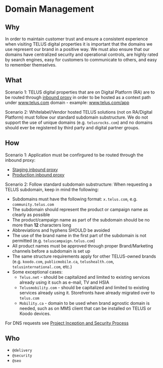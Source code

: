 # Domain Management

## Why

In order to maintain customer trust and ensure a consistent experience when visiting TELUS digital properties it is important that the domains we use represent our brand in a positive way. We must also ensure that our domains have centralized security and operational controls, are highly rated by search engines, easy for customers to communicate to others, and easy to remember themselves.

## What

Scenario 1: TELUS digital properties that are on Digital Platform (RA) are to be routed through [inbound proxy](https://github.com/telusdigital/inbound.telus-gateway-production-config) in order to be hosted as a context path under www.telus.com domain - example: www.telus.com/app

Scenario 2: Whitelabel/Vendor hosted TELUS solutions (not on RA/Digital Platform) must follow our standard subdomain substructure. We do not support the use of unique domains (e.g. `telusrocks.com`) and no domains should ever be registered by third party and digital partner groups.

## How

Scenario 1: Application must be confirgured to be routed through the inbound proxy:<br>
- [Staging inbound proxy](https://github.com/telusdigital/inbound.telus-gateway-staging-config)<br>
- [Production inbound proxy](https://github.com/telusdigital/inbound.telus-gateway-production-config)

Scenario 2: Follow standard subdomain substructure:
When requesting a TELUS subdomain, keep in mind the following:
- Subdomains must have the following format: `x.telus.com`, e.g. `community.telus.com`
- The subdomain should represent the product or campaign name as clearly as possible
- The product/campaign name as part of the subdomain should be no more than **12** characters long
- Abbreviations and hyphens SHOULD be avoided
- The use of the brand name in the first part of the subdomain is not permitted (e.g. `teluscampaign.telus.com`)
- All product names must be approved through proper Brand/Marketing channels before a subdomain is set up
- The same structure requirements apply for other TELUS-owned brands (e.g. `koodo.com`, `publicmobile.ca`, `telushealth.com`, `telusinternational.com`, etc.)
- Some exceptional cases:
  - `Telus.net` - should be capitalized and limited to existing services already using it such as e-mail, TV and HSIA 
  - `Telusmobility.com` - should be capitalized and limited to existing services already using it. Storefronts have already migrated over to `telus.com`     	
  - `Mobility.ca` - domain to be used when brand agnostic domain is needed, such as on MMS client that can be installed on TELUS or Koodo devices.
  
For DNS requests see [Project Inception and Security Process](project-inception-and-security-process.md)

## Who

- `@delivery`
- `@security`
- `@seo`
